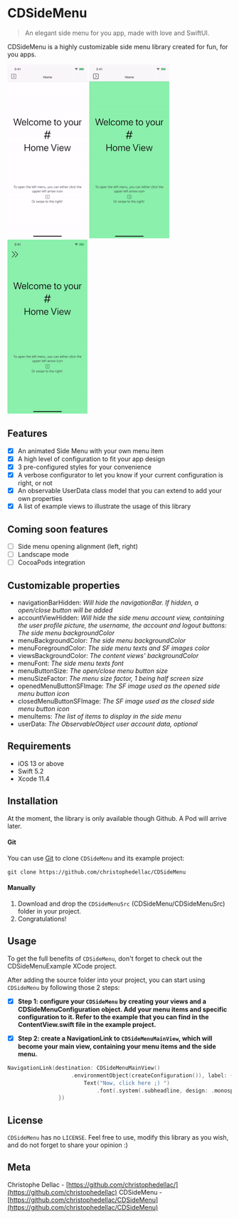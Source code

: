 # CDSideMenu
> An elegant side menu for you app, made with love and SwiftUI.

CDSideMenu is a highly customizable side menu library created for fun, for you apps. 

![](demo_basic.gif) ![](demo_favorite.gif) ![](demo_custom.gif)

## Features

- [x] An animated Side Menu with your own menu item
- [x] A high level of configuration to fit your app design
- [x] 3 pre-configured styles for your convenience
- [x] A verbose configurator to let you know if your current configuration is right, or not
- [x] An observable UserData class model that you can extend to add your own properties
- [x] A list of example views to illustrate the usage of this library

## Coming soon features

- [ ] Side menu opening alignment (left, right)
- [ ] Landscape mode
- [ ] CocoaPods integration

## Customizable properties

- navigationBarHidden: *Will hide the navigationBar. If hidden, a open/close button will be added*
- accountViewHidden: *Will hide the side menu account view, containing the user profile picture, the username, the account and logout buttons: The side menu backgroundColor*
- menuBackgroundColor: *The side menu backgroundColor*
- menuForegroundColor: *The side menu texts and SF images color*
- viewsBackgroundColor: *The content views' backgroundColor*
- menuFont: *The side menu texts font*
- menuButtonSize: *The open/close menu button size*
- menuSizeFactor: *The menu size factor, 1 being half screen size*
- openedMenuButtonSFImage: *The SF image used as the opened side menu button icon*
- closedMenuButtonSFImage: *The SF image used as the closed side menu button icon*
- menuItems: *The list of items to display in the side menu*
- userData: *The ObservableObject user account data, optional*

## Requirements

- iOS 13 or above
- Swift 5.2
- Xcode 11.4

## Installation

At the moment, the library is only available though Github. A Pod will arrive later.

#### Git

You can use [Git](https://git-scm.com/) to clone `CDSideMenu` and its example project:

```git
git clone https://github.com/christophedellac/CDSideMenu
```

#### Manually

1. Download and drop the `CDSideMenuSrc` (CDSideMenu/CDSideMenuSrc) folder in your project.  
2. Congratulations!  

## Usage

To get the full benefits of `CDSideMenu`, don't forget to check out the CDSideMenuExample XCode project. 

After adding the source folder into your project, you can start using `CDSideMenu` by following those 2 steps:

- [x] **Step 1: configure your `CDSideMenu` by creating your views and a CDSideMenuConfiguration object. Add your menu items and specific configuration to it. Refer to the example that you can find in the ContentView.swift file in the example project.**

- [x] **Step 2: create a NavigationLink to `CDSideMenuMainView`, which will become your main view, containing your menu items and the side menu.**

``` swift
NavigationLink(destination: CDSideMenuMainView()
                    .environmentObject(createConfiguration()), label: {
                        Text("Now, click here ;) ")
                            .font(.system(.subheadline, design: .monospaced))
                })
```

## License

`CDSideMenu` has no ``LICENSE``. Feel free to use, modify this library as you wish, and do not forget to share your opinion :)

## Meta

Christophe Dellac - [https://github.com/christophedellac/](https://github.com/christophedellac)
CDSideMenu - [https://github.com/christophedellac/CDSideMenu](https://github.com/christophedellac/CDSideMenu)
